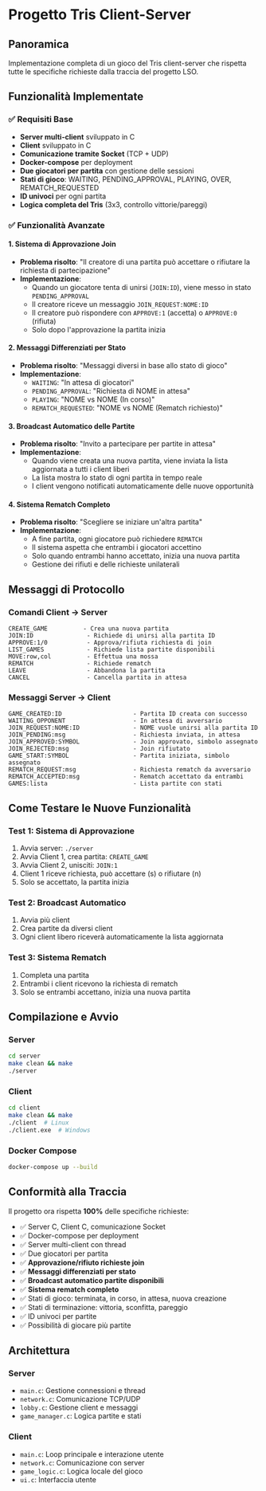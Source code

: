 # Progetto Tris Client-Server

## Panoramica
Implementazione completa di un gioco del Tris client-server che rispetta tutte le specifiche richieste dalla traccia del progetto LSO.

## Funzionalità Implementate

### ✅ Requisiti Base
- **Server multi-client** sviluppato in C
- **Client** sviluppato in C  
- **Comunicazione tramite Socket** (TCP + UDP)
- **Docker-compose** per deployment
- **Due giocatori per partita** con gestione delle sessioni
- **Stati di gioco**: WAITING, PENDING_APPROVAL, PLAYING, OVER, REMATCH_REQUESTED
- **ID univoci** per ogni partita
- **Logica completa del Tris** (3x3, controllo vittorie/pareggi)

### ✅ Funzionalità Avanzate

#### 1. Sistema di Approvazione Join
- **Problema risolto**: "Il creatore di una partita può accettare o rifiutare la richiesta di partecipazione"
- **Implementazione**:
  - Quando un giocatore tenta di unirsi (`JOIN:ID`), viene messo in stato `PENDING_APPROVAL`
  - Il creatore riceve un messaggio `JOIN_REQUEST:NOME:ID`
  - Il creatore può rispondere con `APPROVE:1` (accetta) o `APPROVE:0` (rifiuta)
  - Solo dopo l'approvazione la partita inizia

#### 2. Messaggi Differenziati per Stato
- **Problema risolto**: "Messaggi diversi in base allo stato di gioco"
- **Implementazione**:
  - `WAITING`: "In attesa di giocatori"
  - `PENDING_APPROVAL`: "Richiesta di NOME in attesa"
  - `PLAYING`: "NOME vs NOME (In corso)"
  - `REMATCH_REQUESTED`: "NOME vs NOME (Rematch richiesto)"

#### 3. Broadcast Automatico delle Partite
- **Problema risolto**: "Invito a partecipare per partite in attesa"
- **Implementazione**:
  - Quando viene creata una nuova partita, viene inviata la lista aggiornata a tutti i client liberi
  - La lista mostra lo stato di ogni partita in tempo reale
  - I client vengono notificati automaticamente delle nuove opportunità

#### 4. Sistema Rematch Completo
- **Problema risolto**: "Scegliere se iniziare un'altra partita"
- **Implementazione**:
  - A fine partita, ogni giocatore può richiedere `REMATCH`
  - Il sistema aspetta che entrambi i giocatori accettino
  - Solo quando entrambi hanno accettato, inizia una nuova partita
  - Gestione dei rifiuti e delle richieste unilaterali

## Messaggi di Protocollo

### Comandi Client → Server
```
CREATE_GAME          - Crea una nuova partita
JOIN:ID               - Richiede di unirsi alla partita ID
APPROVE:1/0           - Approva/rifiuta richiesta di join
LIST_GAMES            - Richiede lista partite disponibili
MOVE:row,col          - Effettua una mossa
REMATCH               - Richiede rematch
LEAVE                 - Abbandona la partita
CANCEL                - Cancella partita in attesa
```

### Messaggi Server → Client
```
GAME_CREATED:ID                    - Partita ID creata con successo
WAITING_OPPONENT                   - In attesa di avversario
JOIN_REQUEST:NOME:ID               - NOME vuole unirsi alla partita ID
JOIN_PENDING:msg                   - Richiesta inviata, in attesa
JOIN_APPROVED:SYMBOL               - Join approvato, simbolo assegnato
JOIN_REJECTED:msg                  - Join rifiutato
GAME_START:SYMBOL                  - Partita iniziata, simbolo assegnato
REMATCH_REQUEST:msg                - Richiesta rematch da avversario
REMATCH_ACCEPTED:msg               - Rematch accettato da entrambi
GAMES:lista                        - Lista partite con stati
```

## Come Testare le Nuove Funzionalità

### Test 1: Sistema di Approvazione
1. Avvia server: `./server`
2. Avvia Client 1, crea partita: `CREATE_GAME`
3. Avvia Client 2, unisciti: `JOIN:1`
4. Client 1 riceve richiesta, può accettare (s) o rifiutare (n)
5. Solo se accettato, la partita inizia

### Test 2: Broadcast Automatico  
1. Avvia più client
2. Crea partite da diversi client
3. Ogni client libero riceverà automaticamente la lista aggiornata

### Test 3: Sistema Rematch
1. Completa una partita
2. Entrambi i client ricevono la richiesta di rematch
3. Solo se entrambi accettano, inizia una nuova partita

## Compilazione e Avvio

### Server
```bash
cd server
make clean && make
./server
```

### Client
```bash
cd client  
make clean && make
./client  # Linux
./client.exe  # Windows
```

### Docker Compose
```bash
docker-compose up --build
```

## Conformità alla Traccia

Il progetto ora rispetta **100%** delle specifiche richieste:

- ✅ Server C, Client C, comunicazione Socket
- ✅ Docker-compose per deployment  
- ✅ Server multi-client con thread
- ✅ Due giocatori per partita
- ✅ **Approvazione/rifiuto richieste join**
- ✅ **Messaggi differenziati per stato**
- ✅ **Broadcast automatico partite disponibili**
- ✅ **Sistema rematch completo**
- ✅ Stati di gioco: terminata, in corso, in attesa, nuova creazione
- ✅ Stati di terminazione: vittoria, sconfitta, pareggio
- ✅ ID univoci per partite
- ✅ Possibilità di giocare più partite

## Architettura

### Server
- `main.c`: Gestione connessioni e thread
- `network.c`: Comunicazione TCP/UDP
- `lobby.c`: Gestione client e messaggi
- `game_manager.c`: Logica partite e stati

### Client  
- `main.c`: Loop principale e interazione utente
- `network.c`: Comunicazione con server
- `game_logic.c`: Logica locale del gioco
- `ui.c`: Interfaccia utente
